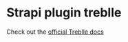 # Strapi plugin treblle

Check out the [official Treblle docs](https://docs.treblle.com/en/integrations/strapi)
